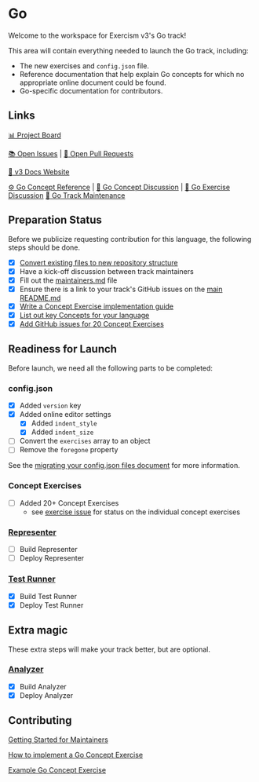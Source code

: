 # Go

Welcome to the workspace for Exercism v3's Go track!

This area will contain everything needed to launch the Go track, including:

- The new exercises and `config.json` file.
- Reference documentation that help explain Go concepts for which no appropriate online document could be found.
- Go-specific documentation for contributors.

## Links

[:bar_chart: Project Board](https://github.com/exercism/v3/projects/4?fullscreen=true)

[:books: Open Issues](https://github.com/exercism/v3/issues?q=is%3Aissue+is%3Aopen+label%3Atrack%2Fgo) |
[:gift: Open Pull Requests](https://github.com/exercism/v3/pulls?q=is%3Apr+is%3Aopen+label%3Atrack%2Fgo)

[:house_with_garden: v3 Docs Website](https://exercism.github.io/v3/#/)

[:gear: Go Concept Reference](https://exercism.github.io/v3/#/languages/go/reference/README) | [:speech_balloon: Go Concept Discussion](https://github.com/exercism/v3/issues/167) | [:hammer: Go Exercise Discussion](https://github.com/exercism/v3/issues/212)
[:wrench: Go Track Maintenance](https://tracks.exercism.io/go)

## Preparation Status

Before we publicize requesting contribution for this language, the following steps should be done.

- [x] [Convert existing files to new repository structure](../../docs/maintainers/repository-structure.md)
- [x] Have a kick-off discussion between track maintainers
- [x] Fill out the [maintainers.md](./maintainers.md) file
- [x] Ensure there is a link to your track's GitHub issues on the [main README.md](../../README.md)
- [x] [Write a Concept Exercise implementation guide](../../docs/maintainers/writing-a-concept-exercise-github-issue.md)
- [x] [List out key Concepts for your language](../../docs/maintainers/determining-concepts.md)
- [x] [Add GitHub issues for 20 Concept Exercises](../../docs/maintainers/writing-a-concept-exercise-github-issue.md)

## Readiness for Launch

Before launch, we need all the following parts to be completed:

### config.json

- [x] Added `version` key
- [x] Added online editor settings
  - [x] Added `indent_style`
  - [x] Added `indent_size`
- [ ] Convert the `exercises` array to an object
- [ ] Remove the `foregone` property

See the [migrating your config.json files document](../../docs/maintainers/migrating-your-config-json-files.md) for more information.

### Concept Exercises

- [ ] Added 20+ Concept Exercises
  - see [exercise issue](https://github.com/exercism/v3/issues/212) for status on the individual concept exercises

### [Representer](https://github.com/exercism/automated-analysis/blob/master/docs/representers/introduction.md)

- [ ] Build Representer
- [ ] Deploy Representer

### [Test Runner](https://github.com/exercism/automated-tests)

- [x] Build Test Runner
- [x] Deploy Test Runner

## Extra magic

These extra steps will make your track better, but are optional.

### [Analyzer](https://github.com/exercism/automated-analysis/blob/master/docs/about.md)

- [x] Build Analyzer
- [x] Deploy Analyzer

## Contributing

[Getting Started for Maintainers](https://exercism.github.io/v3/#/docs/maintainers/README)

[How to implement a Go Concept Exercise](https://exercism.github.io/v3/#/languages/go/reference/implementing-a-concept-exercise)

[Example Go Concept Exercise](https://github.com/exercism/v3/tree/master/languages/go/exercises/concept/strings)
